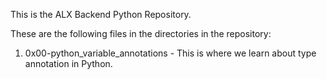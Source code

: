This is the ALX Backend Python Repository.

These are the following files in the directories in the repository:

1) 0x00-python_variable_annotations - This is where we learn about type annotation in Python.